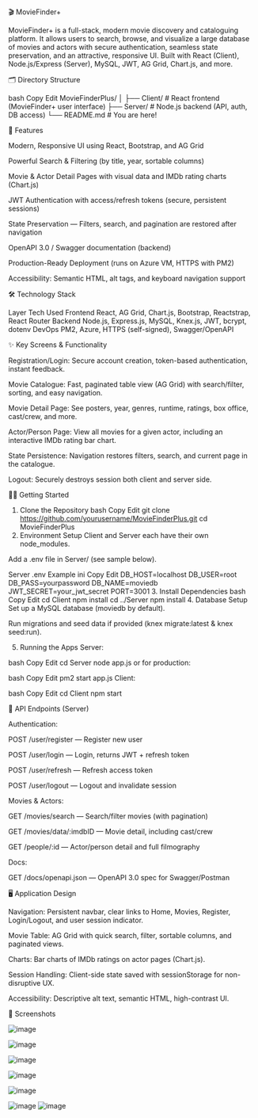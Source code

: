 🎬 MovieFinder+

MovieFinder+ is a full-stack, modern movie discovery and cataloguing platform. It allows users to search, browse, and visualize a large database of movies and actors with secure authentication, seamless state preservation, and an attractive, responsive UI.
Built with React (Client), Node.js/Express (Server), MySQL, JWT, AG Grid, Chart.js, and more.

🗂 Directory Structure

bash
Copy
Edit
MovieFinderPlus/
│
├── Client/        # React frontend (MovieFinder+ user interface)
├── Server/        # Node.js backend (API, auth, DB access)
└── README.md      # You are here!


🚀 Features


Modern, Responsive UI using React, Bootstrap, and AG Grid

Powerful Search & Filtering (by title, year, sortable columns)

Movie & Actor Detail Pages with visual data and IMDb rating charts (Chart.js)

JWT Authentication with access/refresh tokens (secure, persistent sessions)

State Preservation — Filters, search, and pagination are restored after navigation

OpenAPI 3.0 / Swagger documentation (backend)

Production-Ready Deployment (runs on Azure VM, HTTPS with PM2)

Accessibility: Semantic HTML, alt tags, and keyboard navigation support

🛠️ Technology Stack

Layer	Tech Used
Frontend	React, AG Grid, Chart.js, Bootstrap, Reactstrap, React Router
Backend	Node.js, Express.js, MySQL, Knex.js, JWT, bcrypt, dotenv
DevOps	PM2, Azure, HTTPS (self-signed), Swagger/OpenAPI



✨ Key Screens & Functionality

Registration/Login: Secure account creation, token-based authentication, instant feedback.

Movie Catalogue: Fast, paginated table view (AG Grid) with search/filter, sorting, and easy navigation.

Movie Detail Page: See posters, year, genres, runtime, ratings, box office, cast/crew, and more.

Actor/Person Page: View all movies for a given actor, including an interactive IMDb rating bar chart.

State Persistence: Navigation restores filters, search, and current page in the catalogue.

Logout: Securely destroys session both client and server side.

🧑‍💻 Getting Started


1. Clone the Repository
bash
Copy
Edit
git clone https://github.com/yourusername/MovieFinderPlus.git
cd MovieFinderPlus
2. Environment Setup
Client and Server each have their own node_modules.

Add a .env file in Server/ (see sample below).

Server .env Example
ini
Copy
Edit
DB_HOST=localhost
DB_USER=root
DB_PASS=yourpassword
DB_NAME=moviedb
JWT_SECRET=your_jwt_secret
PORT=3001
3. Install Dependencies
bash
Copy
Edit
cd Client
npm install
cd ../Server
npm install
4. Database Setup
Set up a MySQL database (moviedb by default).

Run migrations and seed data if provided (knex migrate:latest & knex seed:run).

5. Running the Apps
Server:

bash
Copy
Edit
cd Server
node app.js
or for production:

bash
Copy
Edit
pm2 start app.js
Client:

bash
Copy
Edit
cd Client
npm start


🔗 API Endpoints (Server)


Authentication:

POST /user/register — Register new user

POST /user/login — Login, returns JWT + refresh token

POST /user/refresh — Refresh access token

POST /user/logout — Logout and invalidate session

Movies & Actors:

GET /movies/search — Search/filter movies (with pagination)

GET /movies/data/:imdbID — Movie detail, including cast/crew

GET /people/:id — Actor/person detail and full filmography

Docs:

GET /docs/openapi.json — OpenAPI 3.0 spec for Swagger/Postman

🖥️ Application Design



Navigation: Persistent navbar, clear links to Home, Movies, Register, Login/Logout, and user session indicator.

Movie Table: AG Grid with quick search, filter, sortable columns, and paginated views.

Charts: Bar charts of IMDb ratings on actor pages (Chart.js).

Session Handling: Client-side state saved with sessionStorage for non-disruptive UX.

Accessibility: Descriptive alt text, semantic HTML, high-contrast UI.


📸 Screenshots




![image](https://github.com/user-attachments/assets/8cd5bd26-ccc1-4a59-80b6-33756c9553d9)


![image](https://github.com/user-attachments/assets/82e0cf97-5b4c-432c-8a67-6ccefa67933c)


![image](https://github.com/user-attachments/assets/9f5596b1-142d-4275-862a-01a1f00c6fb6)


![image](https://github.com/user-attachments/assets/a42f6ec5-29cb-4a69-b956-6873729a3f26)


![image](https://github.com/user-attachments/assets/92ab479a-0ea3-4f41-811b-51e438653bf7)


![image](https://github.com/user-attachments/assets/55f70619-8ec0-457d-8693-df7743d32121)
![image](https://github.com/user-attachments/assets/e9e0ac53-82d0-411c-be55-1c9c11cc8be8)




